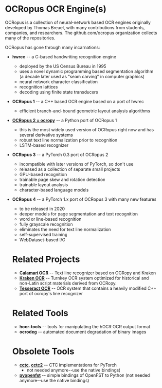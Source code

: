 # OCRopus OCR Engine(s)

OCRopus is a collection of neural-network based OCR engines originally developed by Thomas Breuel, with many contributions from students, companies, and researchers. The github.com/ocropus organization collects many of the repositories.

OCRopus has gone through many incarnations:

- **hwrec** -- a C-based handwriting recognition engine
  - deployed by the US Census Bureau in 1995
  - uses a novel dynamic programming based segmentation algorithm (a decade later used as "seam carving" in computer graphics)
  - neural network character classification
  - recognition lattices
  - decoding using finite state transducers
- **OCRopus 1** -- a C++ based OCR engine based on a port of hwrec
  - efficient branch-and-bound geometric layout analysis algorithms
- **[OCRopus 2 = ocropy](https://github.com/ocropus/ocropy)** -- a Python port of OCRopus 1
  - this is the most widely used version of OCRopus right now and has several derivative systems
  - robust text line normalization prior to recognition
  - LSTM-based recognizer
- **OCRopus 3** -- a PyTorch 0.3 port of OCRopus 2
  - incompatible with later versions of PyTorch, so don't use
  - released as a collection of separate small projects
  - GPU-based recognition
  - trainable page skew and rotation detection
  - trainable layout analysis
  - character-based language models
- **OCRopus 4** -- a PyTorch 1.x port of OCRopus 3 with many new features
  - to be released in 2020
  - deeper models for page segmentation and text recognition
  - word or line-based recognition
  - fully grayscale recognition
  - eliminates the need for text line normalization
  - self-supervised training
  - WebDataset-based I/O
  
  # Related Projects
  
  - **[Calamari OCR](http://github.com/Calamari-OCR/calamari)** --  Text line recognizer based on OCRopy and Kraken
  - **[Kraken OCR](github.com/mittagessen/kraken)** --  Turnkey OCR system optimized for historical and non-Latin script materials derived from OCRopy.
  - **[Tesseract OCR](https://github.com/tesseract-ocr)** -- OCR system that contains a heavily modified C++ port of ocropy's line recognizer
  
  # Related Tools
  
  - **hocr-tools** -- tools for manipulating the hOCR OCR output format
  - **ocrodeg** -- automated document degradation of binary images
  
  # Obsolete Tools
  
  - **[cctc](https://github.com/ocropus/cctc)**, **[cctc2](https://github.com/ocropus/cctc2)** -- CTC implementations for PyTorch 
    - not needed anymore--use the native bindings)
  - **[pyopenfst](https://github.com/ocropus/pyopenfst)** -- simple bindings of OpenFST to Python (not needed anymore--use the native bindings)

